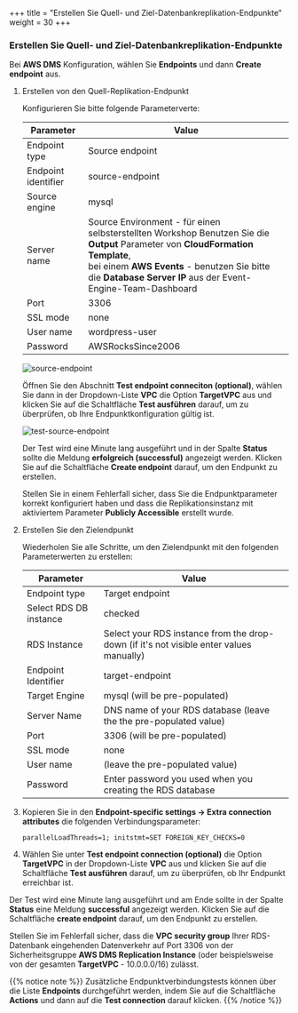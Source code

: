 +++
title = "Erstellen Sie Quell- und Ziel-Datenbankreplikation-Endpunkte"
weight = 30
+++


### Erstellen Sie Quell- und Ziel-Datenbankreplikation-Endpunkte

Bei **AWS DMS** Konfiguration, wählen Sie **Endpoints** und dann **Create endpoint** aus.

1. Erstellen von den Quell-Replikation-Endpunkt

    Konfigurieren Sie bitte folgende Parameterverte:

    | Parameter           | Value                                          |
    | ------------------- | ---------------------------------------------- |
    | Endpoint type       | Source endpoint                                |
    | Endpoint identifier | source-endpoint                                |
    | Source engine       | mysql                                          |
    | Server name         | Source Environment - für einen selbsterstellten Workshop Benutzen Sie die **Output** Parameter von **CloudFormation Template**, <br>bei einem **AWS Events** - benutzen Sie bitte die **Database Server IP** aus der Event-Engine-Team-Dashboard |
    | Port                | 3306                                           |
    | SSL mode            | none                                           |
    | User name           | wordpress-user                                 |
    | Password            | AWSRocksSince2006                                   |

    ![source-endpoint](/db-mig/source-endpoint.png)

    Öffnen Sie den Abschnitt **Test endpoint conneciton (optional)**, 
    wählen Sie dann in der Dropdown-Liste **VPC** die Option **TargetVPC** aus 
    und klicken Sie auf die Schaltfläche **Test ausführen** darauf, 
    um zu überprüfen, ob Ihre Endpunktkonfiguration gültig ist.

    ![test-source-endpoint](/db-mig/test-source-endpoint.png)

    Der Test wird eine Minute lang ausgeführt und in der Spalte **Status** 
    sollte die Meldung **erfolgreich (successful)** angezeigt werden. 
    Klicken Sie auf die Schaltfläche **Create endpoint** darauf, um den Endpunkt zu erstellen.
    
    Stellen Sie in einem Fehlerfall sicher, dass Sie die Endpunktparameter korrekt 
    konfiguriert haben und dass die Replikationsinstanz mit aktiviertem Parameter 
    **Publicly Accessible** erstellt wurde.    

2. Erstellen Sie den Zielendpunkt

    Wiederholen Sie alle Schritte, um den Zielendpunkt mit den folgenden Parameterwerten zu erstellen:

    | Parameter           | Value                                                 |
    | ------------------- | ----------------------------------------------------- |
    | Endpoint type       | Target endpoint                                       |
    | Select RDS DB instance | checked                                            |
    | RDS Instance        | Select your RDS instance from the drop-down (if it's not visible enter values manually)          |
    | Endpoint Identifier | target-endpoint                                       |
    | Target Engine       | mysql (will be pre-populated)                                                |
    | Server Name         | DNS name of your RDS database (leave the the pre-populated value)                             |
    | Port                | 3306     (will be pre-populated)                                             |
    | SSL mode            | none                                                  |
    | User name           | (leave the pre-populated value)                                                 |
    | Password            | Enter password you used when you creating the RDS database|

3. Kopieren Sie in den **Endpoint-specific settings -> Extra connection attributes** 
die folgenden Verbindungsparameter:

    ```
    parallelLoadThreads=1; initstmt=SET FOREIGN_KEY_CHECKS=0
    ```

4. Wählen Sie unter **Test endpoint connection (optional)** die Option **TargetVPC** 
in der Dropdown-Liste **VPC** aus und klicken Sie auf die Schaltfläche **Test ausführen** darauf, 
um zu überprüfen, ob Ihr Endpunkt erreichbar ist.

Der Test wird eine Minute lang ausgeführt und am Ende sollte in der Spalte **Status** 
eine Meldung **successful** angezeigt werden. 
Klicken Sie auf die Schaltfläche **create endpoint** darauf, um den Endpunkt zu erstellen.

Stellen Sie im Fehlerfall sicher, dass die **VPC security group** Ihrer RDS-Datenbank 
eingehenden Datenverkehr auf Port 3306 von der Sicherheitsgruppe **AWS DMS Replication Instance** 
(oder beispielsweise von der gesamten **TargetVPC** - 10.0.0.0/16) zulässt.

{{% notice note %}}
Zusätzliche Endpunktverbindungstests können über die Liste **Endpoints** durchgeführt werden, 
indem Sie auf die Schaltfläche **Actions** und dann auf die **Test connection** darauf klicken.
{{% /notice %}}
